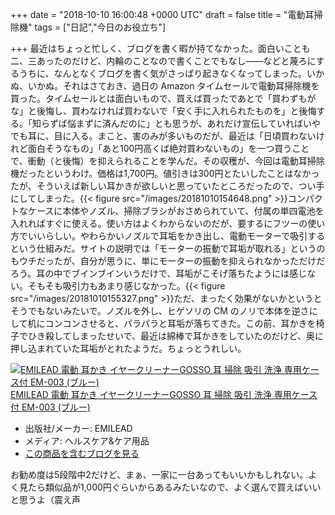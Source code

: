 
+++
date = "2018-10-10 16:00:48 +0000 UTC"
draft = false
title = "電動耳掃除機"
tags = ["日記","今日のお役立ち"]

+++
最近はちょっと忙しく、ブログを書く暇が持てなかった。面白いことも二、三あったのだけど、内輪のことなので書くことでもなし――などと蔑ろにするうちに、なんとなくブログを書く気がさっぱり起きなくなってしまった。いかぬ、いかぬ。それはさておき、過日の Amazon タイムセールで電動耳掃除機を買った。タイムセールとは面白いもので、買えば買ったであとで「買わずもがな」と後悔し、買わなければ買わないで「安く手に入れられたものを」と後悔する。「知らずば悩まずに済んだのに」とも思うが、あれだけ宣伝していればいやでも耳に、目に入る。まこと、害のみが多いものだが、最近は「日頃買わないけれど面白そうなもの」「あと100円高くば絶対買わないもの」を一つ買うことで、衝動（と後悔）を抑えられることを学んだ。その収穫が、今回は電動耳掃除機だったというわけ。価格は1,700円。値引きは300円とたいしたことはなかったが、そういえば新しい耳かきが欲しいと思っていたところだったので、つい手にしてしまった。{{< figure src="/images/20181010154648.png"  >}}コンパクトなケースに本体やノズル、掃除ブラシがおさめられていて、付属の単四電池を入れればすぐに使える。使い方はよくわからないのだが、要するにフツーの使い方でいいらしい。やわらかいノズルで耳垢をかき出し、電動モーターで吸引するという仕組みだ。サイトの説明では「モーターの振動で耳垢が取れる」というのもウチだったが、自分が思うに、単にモーターの振動を抑えられなかっただけだろう。耳の中でブインブインいうだけで、耳垢がこそげ落ちたようには感じない。そもそも吸引力もあまり感じなかった。{{< figure src="/images/20181010155327.png"  >}}ただ、まったく効果がないかというとそうでもないみたいで。ノズルを外し、ヒゲソリの CM のノリで本体を逆さにして机にコンコンさせると、パラパラと耳垢が落ちてきた。この前、耳かきを椅子でひき殺してしまったせいで、最近は綿棒で耳かきをしていたのだけど、奥に押し込まれていた耳垢がとれたようだ。ちょっとうれしい。<div class="hatena-asin-detail"><a href="http://www.amazon.co.jp/exec/obidos/ASIN/B075F5DXDV/bestylesnet-22/"><img src="https://images-fe.ssl-images-amazon.com/images/I/312WXFTku-L._SL160_.jpg" class="hatena-asin-detail-image" alt="EMILEAD 電動 耳かき イヤークリーナーGOSSO 耳 掃除 吸引 洗浄 専用ケース付 EM-003 (ブルー)" title="EMILEAD 電動 耳かき イヤークリーナーGOSSO 耳 掃除 吸引 洗浄 専用ケース付 EM-003 (ブルー)"/></a><div class="hatena-asin-detail-info"><a href="http://www.amazon.co.jp/exec/obidos/ASIN/B075F5DXDV/bestylesnet-22/">EMILEAD 電動 耳かき イヤークリーナーGOSSO 耳 掃除 吸引 洗浄 専用ケース付 EM-003 (ブルー)</a><ul><li><span class="hatena-asin-detail-label">出版社/メーカー:</span> EMILEAD</li><li><span class="hatena-asin-detail-label">メディア:</span> ヘルスケア&amp;ケア用品</li><li><a href="http://d.hatena.ne.jp/asin/B075F5DXDV/bestylesnet-22" target="_blank">この商品を含むブログを見る</a></li></ul></div><div class="hatena-asin-detail-foot"></div></div>お勧め度は5段階中2だけど、まぁ、一家に一台あってもいいかもしれない。よく見たら類似品が1,000円ぐらいからあるみたいなので、よく選んで買えばいいと思うよ（震え声


